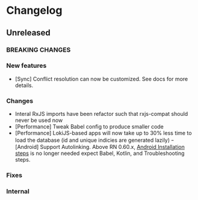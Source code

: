 # Changelog

## Unreleased

### BREAKING CHANGES

### New features

- [Sync] Conflict resolution can now be customized. See docs for more details.

### Changes

- Interal RxJS imports have been refactor such that rxjs-compat should never be used now
- [Performance] Tweak Babel config to produce smaller code
- [Performance] LokiJS-based apps will now take up to 30% less time to load the database (id and unique indicies are generated lazily)
ｰ [Android] Support Autolinking. Above RN 0.60.x, [Android Installation steps](https://nozbe.github.io/WatermelonDB/Installation.html#android-react-native) is no longer needed expect Babel, Kotlin, and Troubleshooting steps.

### Fixes

### Internal
